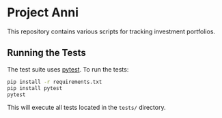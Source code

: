 # Project Anni

This repository contains various scripts for tracking investment portfolios.

## Running the Tests

The test suite uses [pytest](https://pytest.org/). To run the tests:

```bash
pip install -r requirements.txt
pip install pytest
pytest
```

This will execute all tests located in the `tests/` directory.
